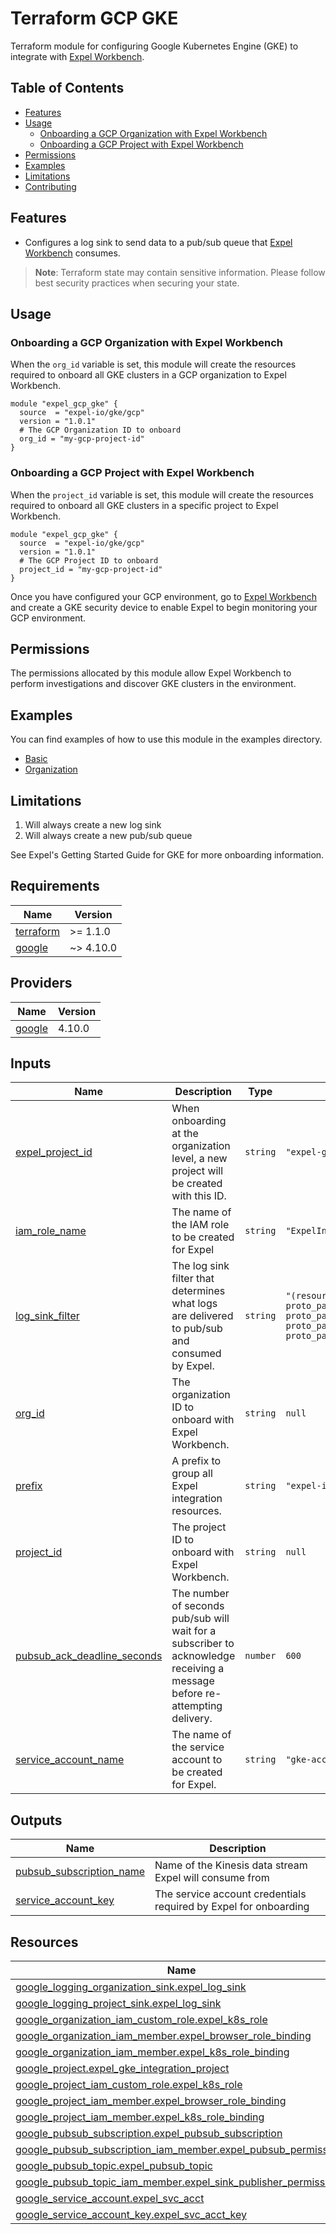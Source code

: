# Terraform GCP GKE

Terraform module for configuring Google Kubernetes Engine (GKE) to integrate with [Expel Workbench](https://workbench.expel.io/).

## Table of Contents

- [Features](#features)
- [Usage](#usage)
  - [Onboarding a GCP Organization with Expel Workbench](#onboarding-a-gcp-organization-with-expel-workbench)
  - [Onboarding a GCP Project with Expel Workbench](#onboarding-a-gcp-project-with-expel-workbench)
- [Permissions](#permissions)
- [Examples](#examples)
- [Limitations](#limitations)
- [Contributing](CONTRIBUTING.md)

## Features

- Configures a log sink to send data to a pub/sub queue that [Expel Workbench](https://workbench.expel.io/) consumes.

> **Note**: Terraform state may contain sensitive information. Please follow best security practices when securing your state.

## Usage

### Onboarding a GCP Organization with Expel Workbench

When the `org_id` variable is set, this module will create the resources required to onboard all GKE clusters in a GCP organization to Expel Workbench.

```hcl
module "expel_gcp_gke" {
  source  = "expel-io/gke/gcp"
  version = "1.0.1"
  # The GCP Organization ID to onboard
  org_id = "my-gcp-project-id"
}
```

### Onboarding a GCP Project with Expel Workbench

When the `project_id` variable is set, this module will create the resources required to onboard all GKE clusters in a specific project to Expel Workbench.

```hcl
module "expel_gcp_gke" {
  source  = "expel-io/gke/gcp"
  version = "1.0.1"
  # The GCP Project ID to onboard
  project_id = "my-gcp-project-id"
}
```

Once you have configured your GCP environment, go to [Expel Workbench](https://workbench.expel.io/settings/security-devices?setupIntegration=kubernetes_gke) and create a GKE security device to enable Expel to begin monitoring your GCP environment.

## Permissions

The permissions allocated by this module allow Expel Workbench to perform investigations and discover GKE clusters in the environment.

## Examples

You can find examples of how to use this module in the examples directory.

- [Basic](examples/basic)
- [Organization](examples/org_level)

## Limitations

1. Will always create a new log sink
2. Will always create a new pub/sub queue

See Expel's Getting Started Guide for GKE for more onboarding information.

<!-- begin-tf-docs -->
## Requirements

| Name | Version |
|------|---------|
| <a name="requirement_terraform"></a> [terraform](#requirement\_terraform) | >= 1.1.0 |
| <a name="requirement_google"></a> [google](#requirement\_google) | ~> 4.10.0 |
## Providers

| Name | Version |
|------|---------|
| <a name="provider_google"></a> [google](#provider\_google) | 4.10.0 |
## Inputs

| Name | Description | Type | Default | Required |
|------|-------------|------|---------|:--------:|
| <a name="input_expel_project_id"></a> [expel\_project\_id](#input\_expel\_project\_id) | When onboarding at the organization level, a new project will be created with this ID. | `string` | `"expel-gke-integration"` | no |
| <a name="input_iam_role_name"></a> [iam\_role\_name](#input\_iam\_role\_name) | The name of the IAM role to be created for Expel | `string` | `"ExpelIntegrationKubernetesReader"` | no |
| <a name="input_log_sink_filter"></a> [log\_sink\_filter](#input\_log\_sink\_filter) | The log sink filter that determines what logs are delivered to pub/sub and consumed by Expel. | `string` | `"(resource.type=gke_cluster OR resource.type=k8s_cluster)\n-proto_payload.method_name=\"io.k8s.core.v1.nodes.proxy.get\"\n-proto_payload.method_name=\"io.k8s.coordination.v1.leases.update\"\n-proto_payload.method_name=\"io.k8s.core.v1.limitranges.update\"\n-proto_payload.method_name=\"io.k8s.autoscaling\"\n"` | no |
| <a name="input_org_id"></a> [org\_id](#input\_org\_id) | The organization ID to onboard with Expel Workbench. | `string` | `null` | no |
| <a name="input_prefix"></a> [prefix](#input\_prefix) | A prefix to group all Expel integration resources. | `string` | `"expel-integration"` | no |
| <a name="input_project_id"></a> [project\_id](#input\_project\_id) | The project ID to onboard with Expel Workbench. | `string` | `null` | no |
| <a name="input_pubsub_ack_deadline_seconds"></a> [pubsub\_ack\_deadline\_seconds](#input\_pubsub\_ack\_deadline\_seconds) | The number of seconds pub/sub will wait for a subscriber to acknowledge receiving a message before re-attempting delivery. | `number` | `600` | no |
| <a name="input_service_account_name"></a> [service\_account\_name](#input\_service\_account\_name) | The name of the service account to be created for Expel. | `string` | `"gke-account"` | no |
## Outputs

| Name | Description |
|------|-------------|
| <a name="output_pubsub_subscription_name"></a> [pubsub\_subscription\_name](#output\_pubsub\_subscription\_name) | Name of the Kinesis data stream Expel will consume from |
| <a name="output_service_account_key"></a> [service\_account\_key](#output\_service\_account\_key) | The service account credentials required by Expel for onboarding |
## Resources

| Name | Type |
|------|------|
| [google_logging_organization_sink.expel_log_sink](https://registry.terraform.io/providers/hashicorp/google/latest/docs/resources/logging_organization_sink) | resource |
| [google_logging_project_sink.expel_log_sink](https://registry.terraform.io/providers/hashicorp/google/latest/docs/resources/logging_project_sink) | resource |
| [google_organization_iam_custom_role.expel_k8s_role](https://registry.terraform.io/providers/hashicorp/google/latest/docs/resources/organization_iam_custom_role) | resource |
| [google_organization_iam_member.expel_browser_role_binding](https://registry.terraform.io/providers/hashicorp/google/latest/docs/resources/organization_iam_member) | resource |
| [google_organization_iam_member.expel_k8s_role_binding](https://registry.terraform.io/providers/hashicorp/google/latest/docs/resources/organization_iam_member) | resource |
| [google_project.expel_gke_integration_project](https://registry.terraform.io/providers/hashicorp/google/latest/docs/resources/project) | resource |
| [google_project_iam_custom_role.expel_k8s_role](https://registry.terraform.io/providers/hashicorp/google/latest/docs/resources/project_iam_custom_role) | resource |
| [google_project_iam_member.expel_browser_role_binding](https://registry.terraform.io/providers/hashicorp/google/latest/docs/resources/project_iam_member) | resource |
| [google_project_iam_member.expel_k8s_role_binding](https://registry.terraform.io/providers/hashicorp/google/latest/docs/resources/project_iam_member) | resource |
| [google_pubsub_subscription.expel_pubsub_subscription](https://registry.terraform.io/providers/hashicorp/google/latest/docs/resources/pubsub_subscription) | resource |
| [google_pubsub_subscription_iam_member.expel_pubsub_permissions](https://registry.terraform.io/providers/hashicorp/google/latest/docs/resources/pubsub_subscription_iam_member) | resource |
| [google_pubsub_topic.expel_pubsub_topic](https://registry.terraform.io/providers/hashicorp/google/latest/docs/resources/pubsub_topic) | resource |
| [google_pubsub_topic_iam_member.expel_sink_publisher_permissions](https://registry.terraform.io/providers/hashicorp/google/latest/docs/resources/pubsub_topic_iam_member) | resource |
| [google_service_account.expel_svc_acct](https://registry.terraform.io/providers/hashicorp/google/latest/docs/resources/service_account) | resource |
| [google_service_account_key.expel_svc_acct_key](https://registry.terraform.io/providers/hashicorp/google/latest/docs/resources/service_account_key) | resource |
<!-- end-tf-docs -->

